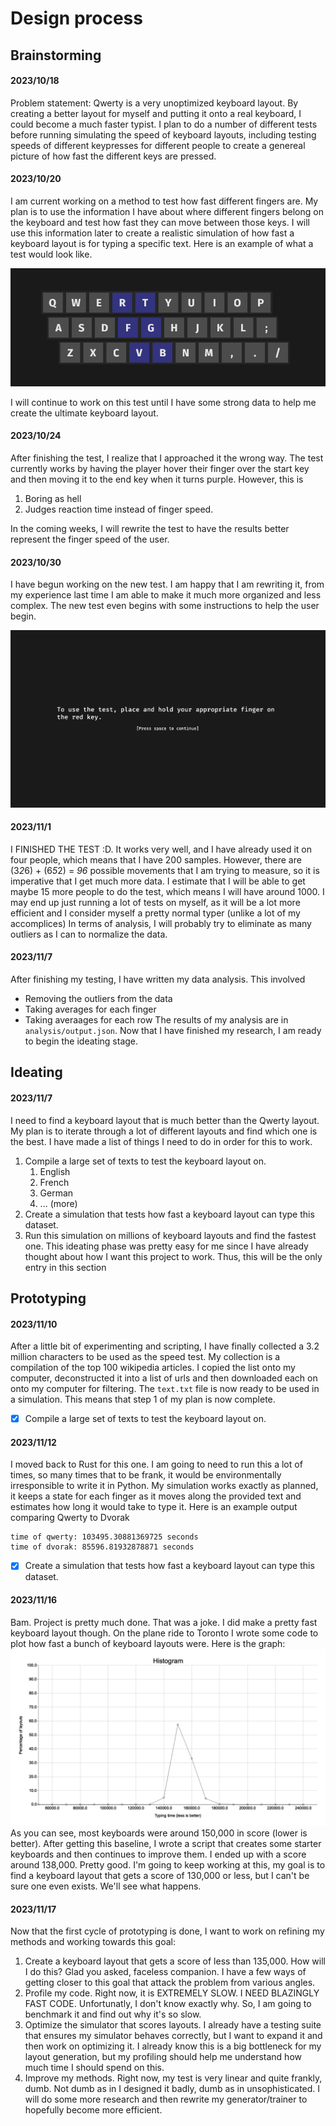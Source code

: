 # Design process

## Brainstorming

#### 2023/10/18
Problem statement: Qwerty is a very unoptimized keyboard layout. By creating a better layout for myself and putting it onto a real keyboard, I could become a much faster typist. I plan to do a number of different tests before running simulating the speed of keyboard layouts, including testing speeds of different keypresses for different people to create a genereal picture of how fast the different keys are pressed.

#### 2023/10/20
I am current working on a method to test how fast different fingers are. My plan is to use the information I have about where different fingers belong on the keyboard and test how fast they can move between those keys. I will use this information later to create a realistic simulation of how fast a keyboard layout is for typing a specific text. Here is an example of what a test would look like.

![Keyboard Test](<images/keyboard.png>)

I will continue to work on this test until I have some strong data to help me create the ultimate keyboard layout.

#### 2023/10/24
After finishing the test, I realize that I approached it the wrong way. The test currently works by having the player hover their finger over the start key and then moving it to the end key when it turns purple. However, this is 
1. Boring as hell
2. Judges reaction time instead of finger speed.

In the coming weeks, I will rewrite the test to have the results better represent the finger speed of the user.

#### 2023/10/30
I have begun working on the new test. I am happy that I am rewriting it, from my experience last time I am able to make it much more organized and less complex. The new test even begins with some instructions to help the user begin.

![Instructions](<images/instructions.png>)

#### 2023/11/1
I FINISHED THE TEST :D. It works very well, and I have already used it on four people, which means that I have 200 samples. However, there are (3*2*6) + (6*5*2) = *96* possible movements that I am trying to measure, so it is imperative that I get much more data. I estimate that I will be able to get maybe 15 more people to do the test, which means I will have around 1000. I may end up just running a lot of tests on myself, as it will be a lot more efficient and I consider myself a pretty normal typer (unlike a lot of my accomplices) In terms of analysis, I will probably try to eliminate as many outliers as I can to normalize the data. 

#### 2023/11/7
After finishing my testing, I have written my data analysis. This involved
- Removing the outliers from the data
- Taking averages for each finger
- Taking averaages for each row
The results of my analysis are in `analysis/output.json`. Now that I have finished my research, I am ready to begin the ideating stage.

## Ideating

#### 2023/11/7
I need to find a keyboard layout that is much better than the Qwerty layout. My plan is to iterate through a lot of different layouts and find which one is the best. I have made a list of things I need to do in order for this to work.
1. Compile a large set of texts to test the keyboard layout on.
   1. English
   2. French
   3. German
   4. ... (more)
2. Create a simulation that tests how fast a keyboard layout can type this dataset.
3. Run this simulation on millions of keyboard layouts and find the fastest one.
This ideating phase was pretty easy for me since I have already thought about how I want this project to work. Thus, this will be the only entry in this section

## Prototyping

#### 2023/11/10
After a little bit of experimenting and scripting, I have finally collected a 3.2 million characters to be used as the speed test. My collection is a compilation of the top 100 wikipedia articles. I copied the list onto my computer, deconstructed it into a list of urls and then downloaded each on onto my computer for filtering. The `text.txt` file is now ready to be used in a simulation. This means that step 1 of my plan is now complete.
- [x] Compile a large set of texts to test the keyboard layout on.

#### 2023/11/12
I moved back to Rust for this one. I am going to need to run this a lot of times, so many times that to be frank, it would be environmentally irresponsible to write it in Python. My simulation works exactly as planned, it keeps a state for each finger as it moves along the provided text and estimates how long it would take to type it. Here is an example output comparing Qwerty to Dvorak
```
time of qwerty: 103495.30881369725 seconds
time of dvorak: 85596.81932878871 seconds
```
- [x] Create a simulation that tests how fast a keyboard layout can type this dataset.

#### 2023/11/16
Bam. Project is pretty much done. That was a joke. I did make a pretty fast keyboard layout though. On the plane ride to Toronto I wrote some code to plot how fast a bunch of keyboard layouts were. Here is the graph:
![Histogram depicting distrubution of keyboard layouts](../plots/hist_layouts.png)
As you can see, most keyboards were around 150,000 in score (lower is better). After getting this baseline, I wrote a script that creates some starter keyboards and then continues to improve them. I ended up with a score around 138,000. Pretty good. I'm going to keep working at this, my goal is to find a keyboard layout that gets a score of 130,000 or less, but I can't be sure one even exists. We'll see what happens.

#### 2023/11/17
Now that the first cycle of prototyping is done, I want to work on refining my methods and working towards this goal:
1. Create a keyboard layout that gets a score of less than 135,000.
How will I do this? Glad you asked, faceless companion. I have a few ways of getting closer to this goal that attack the problem from various angles.
2. Profile my code. Right now, it is EXTREMELY SLOW. I NEED BLAZINGLY FAST CODE. Unfortunatly, I don't know exactly why. So, I am going to benchmark it and find out why it's so slow.
3. Optimize the simulator that scores layouts. I already have a testing suite that ensures my simulator behaves correctly, but I want to expand it and then work on optimizing it. I already know this is a big bottleneck for my layout generation, but my profiling should help me understand how much time I should spend on this.
4. Improve my methods. Right now, my test is very linear and quite frankly, dumb. Not dumb as in I designed it badly, dumb as in  unsophisticated. I will do some more research and then rewrite my generator/trainer to hopefully become more efficient.
